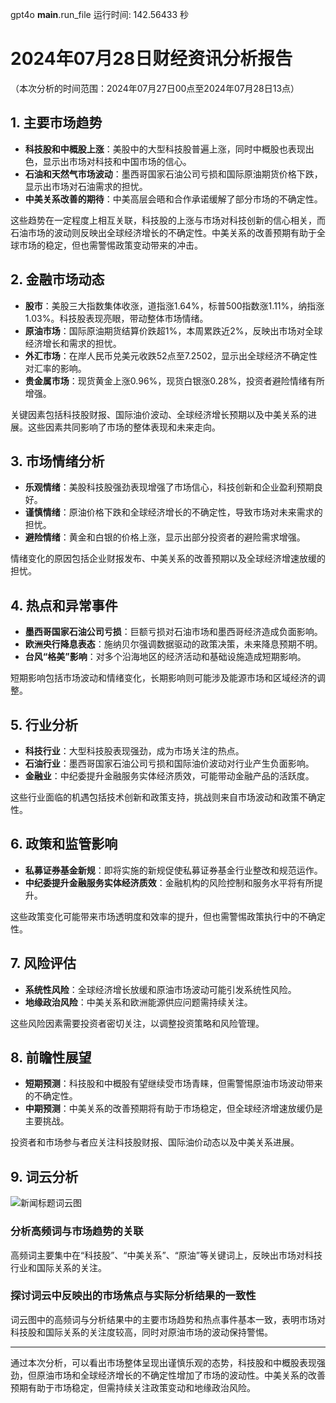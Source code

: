 gpt4o  __main__.run_file 运行时间: 142.56433 秒

# 2024年07月28日财经资讯分析报告
（本次分析的时间范围：2024年07月27日00点至2024年07月28日13点）

## 1. 主要市场趋势
- **科技股和中概股上涨**：美股中的大型科技股普遍上涨，同时中概股也表现出色，显示出市场对科技和中国市场的信心。
- **石油和天然气市场波动**：墨西哥国家石油公司亏损和国际原油期货价格下跌，显示出市场对石油需求的担忧。
- **中美关系改善的期待**：中美高层会晤和合作承诺缓解了部分市场的不确定性。

这些趋势在一定程度上相互关联，科技股的上涨与市场对科技创新的信心相关，而石油市场的波动则反映出全球经济增长的不确定性。中美关系的改善预期有助于全球市场的稳定，但也需警惕政策变动带来的冲击。

## 2. 金融市场动态
- **股市**：美股三大指数集体收涨，道指涨1.64%，标普500指数涨1.11%，纳指涨1.03%。科技股表现亮眼，带动整体市场情绪。
- **原油市场**：国际原油期货结算价跌超1%，本周累跌近2%，反映出市场对全球经济增长和需求的担忧。
- **外汇市场**：在岸人民币兑美元收跌52点至7.2502，显示出全球经济不确定性对汇率的影响。
- **贵金属市场**：现货黄金上涨0.96%，现货白银涨0.28%，投资者避险情绪有所增强。

关键因素包括科技股财报、国际油价波动、全球经济增长预期以及中美关系的进展。这些因素共同影响了市场的整体表现和未来走向。

## 3. 市场情绪分析
- **乐观情绪**：美股科技股强劲表现增强了市场信心，科技创新和企业盈利预期良好。
- **谨慎情绪**：原油价格下跌和全球经济增长的不确定性，导致市场对未来需求的担忧。
- **避险情绪**：黄金和白银的价格上涨，显示出部分投资者的避险需求增强。

情绪变化的原因包括企业财报发布、中美关系的改善预期以及全球经济增速放缓的担忧。

## 4. 热点和异常事件
- **墨西哥国家石油公司亏损**：巨额亏损对石油市场和墨西哥经济造成负面影响。
- **欧洲央行降息表态**：施纳贝尔强调数据驱动的政策决策，未来降息预期不明。
- **台风“格美”影响**：对多个沿海地区的经济活动和基础设施造成短期影响。

短期影响包括市场波动和情绪变化，长期影响则可能涉及能源市场和区域经济的调整。

## 5. 行业分析
- **科技行业**：大型科技股表现强劲，成为市场关注的热点。
- **石油行业**：墨西哥国家石油公司亏损和国际油价波动对行业产生负面影响。
- **金融业**：中纪委提升金融服务实体经济质效，可能带动金融产品的活跃度。

这些行业面临的机遇包括技术创新和政策支持，挑战则来自市场波动和政策不确定性。

## 6. 政策和监管影响
- **私募证券基金新规**：即将实施的新规促使私募证券基金行业整改和规范运作。
- **中纪委提升金融服务实体经济质效**：金融机构的风险控制和服务水平将有所提升。

这些政策变化可能带来市场透明度和效率的提升，但也需警惕政策执行中的不确定性。

## 7. 风险评估
- **系统性风险**：全球经济增长放缓和原油市场波动可能引发系统性风险。
- **地缘政治风险**：中美关系和欧洲能源供应问题需持续关注。

这些风险因素需要投资者密切关注，以调整投资策略和风险管理。

## 8. 前瞻性展望
- **短期预测**：科技股和中概股有望继续受市场青睐，但需警惕原油市场波动带来的不确定性。
- **中期预测**：中美关系的改善预期将有助于市场稳定，但全球经济增速放缓仍是主要挑战。

投资者和市场参与者应关注科技股财报、国际油价动态以及中美关系进展。

## 9. 词云分析
![新闻标题词云图](output/6d9838e5-78e2-4af1-8778-60356a67415a.png)

### 分析高频词与市场趋势的关联
高频词主要集中在“科技股”、“中美关系”、“原油”等关键词上，反映出市场对科技行业和国际关系的关注。

### 探讨词云中反映出的市场焦点与实际分析结果的一致性
词云图中的高频词与分析结果中的主要市场趋势和热点事件基本一致，表明市场对科技股和国际关系的关注度较高，同时对原油市场的波动保持警惕。

---

通过本次分析，可以看出市场整体呈现出谨慎乐观的态势，科技股和中概股表现强劲，但原油市场和全球经济增长的不确定性增加了市场的波动性。中美关系的改善预期有助于市场稳定，但需持续关注政策变动和地缘政治风险。